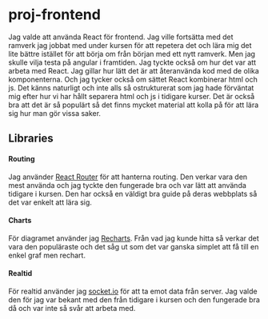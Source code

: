# proj-frontend

Jag valde att använda React för frontend. Jag ville fortsätta med det ramverk jag jobbat med under kursen för att repetera det och lära mig det lite bättre istället för att börja om från början med ett nytt ramverk. Men jag skulle vilja testa på angular i framtiden. Jag tyckte också om hur det var att arbeta med React. Jag gillar hur lätt det är att återanvända kod med de olika komponenterna. Och jag tycker också om sättet React kombinerar html och js. Det känns naturligt och inte alls så ostrukturerat som jag hade förväntat mig efter hur vi har hållt separera html och js i tidigare kurser. Det är också bra att det är så populärt så det finns mycket material att kolla på för att lära sig hur man gör vissa saker.


## Libraries

#### Routing

Jag använder [React Router](https://reactrouter.com) för att hanterna routing. Den verkar vara den mest använda och jag tyckte den fungerade bra och var lätt att använda tidigare i kursen. Den har också en väldigt bra guide på deras webbplats så det var enkelt att lära sig.

#### Charts

För diagramet använder jag [Recharts](https://recharts.org/en-US/). Från vad jag kunde hitta så verkar det vara den populäraste och det såg ut som det var ganska simplet att få till en enkel graf men rechart.

#### Realtid

För realtid använder jag [socket.io](https://socket.io/) för att ta emot data från server. Jag valde den för jag var bekant med den från tidigare i kursen och den fungerade bra då och var inte så svår att arbeta med.
